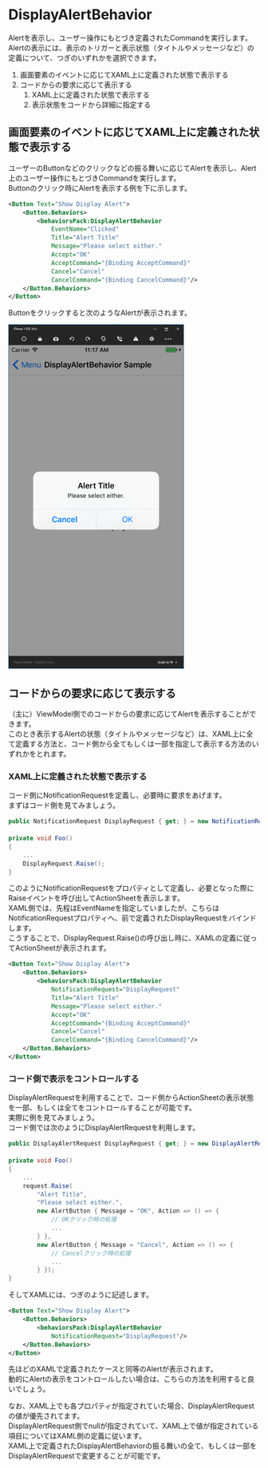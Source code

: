 # DisplayAlertBehavior

Alertを表示し、ユーザー操作にもとづき定義されたCommandを実行します。   
Alertの表示には、表示のトリガーと表示状態（タイトルやメッセージなど）の定義について、つぎのいずれかを選択できます。  

1. 画面要素のイベントに応じてXAML上に定義された状態で表示する
2. コードからの要求に応じて表示する  
    1. XAML上に定義された状態で表示する  
    2. 表示状態をコードから詳細に指定する  

## 画面要素のイベントに応じてXAML上に定義された状態で表示する  

ユーザーのButtonなどのクリックなどの振る舞いに応じてAlertを表示し、Alert上のユーザー操作にもとづきCommandを実行します。  
Buttonのクリック時にAlertを表示する例を下に示します。  

```xml
<Button Text="Show Display Alert">
    <Button.Behaviors>
        <behaviorsPack:DisplayAlertBehavior
            EventName="Clicked"
            Title="Alert Title"
            Message="Please select either."
            Accept="OK"
            AcceptCommand="{Binding AcceptCommand}"
            Cancel="Cancel"
            CancelCommand="{Binding CancelCommand}"/>
    </Button.Behaviors>
</Button>
```

Buttonをクリックすると次のようなAlertが表示されます。  

![](images/DisplayAlertBehavior.png)

## コードからの要求に応じて表示する  

（主に）ViewModel側でのコードからの要求に応じてAlertを表示することができます。  
このとき表示するAlertの状態（タイトルやメッセージなど）は、XAML上に全て定義する方法と、コード側から全てもしくは一部を指定して表示する方法のいずれかをとれます。

### XAML上に定義された状態で表示する  

コード側にNotificationRequestを定義し、必要時に要求をあげます。  
まずはコード側を見てみましょう。  

```cs
public NotificationRequest DisplayRequest { get; } = new NotificationRequest();

private void Foo()
{
    ...
    DisplayRequest.Raise();
}
```

このようにNotificationRequestをプロパティとして定義し、必要となった際にRaiseイベントを呼び出してActionSheetを表示します。  
XAML側では、先程はEventNameを指定していましたが、こちらはNotificationRequestプロパティへ、前で定義されたDisplayRequestをバインドします。  
こうすることで、DisplayRequest.Raise()の呼び出し時に、XAMLの定義に従ってActionSheetが表示されます。

```xml
<Button Text="Show Display Alert">
    <Button.Behaviors>
        <behaviorsPack:DisplayAlertBehavior
            NotificationRequest="DisplayRequest"
            Title="Alert Title"
            Message="Please select either."
            Accept="OK"
            AcceptCommand="{Binding AcceptCommand}"
            Cancel="Cancel"
            CancelCommand="{Binding CancelCommand}"/>
    </Button.Behaviors>
</Button>
```

### コード側で表示をコントロールする  

DisplayAlertRequestを利用することで、コード側からActionSheetの表示状態を一部、もしくは全てをコントロールすることが可能です。  
実際に例を見てみましょう。  
コード側では次のようにDisplayAlertRequestを利用します。  

```cs
public DisplayAlertRequest DisplayRequest { get; } = new DisplayAlertRequest();

private void Foo()
{
    ...
	request.Raise(
        "Alert Title", 
        "Please select either.", 
        new AlertButton { Message = "OK", Action => () => {
            // OKクリック時の処理
            ...
        } }, 
        new AlertButton { Message = "Cancel", Action => () => {
            // Cancelクリック時の処理
            ...
        } });
}
```

そしてXAMLには、つぎのように記述します。  

```xml
<Button Text="Show Display Alert">
    <Button.Behaviors>
        <behaviorsPack:DisplayAlertBehavior
            NotificationRequest="DisplayRequest"/>
    </Button.Behaviors>
</Button>
```

先ほどのXAMLで定義されたケースと同等のAlertが表示されます。  
動的にAlertの表示をコントロールしたい場合は、こちらの方法を利用すると良いでしょう。  

なお、XAML上でも各プロパティが指定されていた場合、DisplayAlertRequestの値が優先されてます。  
DisplayAlertRequest側でnullが指定されていて、XAML上で値が指定されている項目についてはXAML側の定義に従います。  
XAML上で定義されたDisplayAlertBehaviorの振る舞いの全て、もしくは一部をDisplayAlertRequestで変更することが可能です。  
